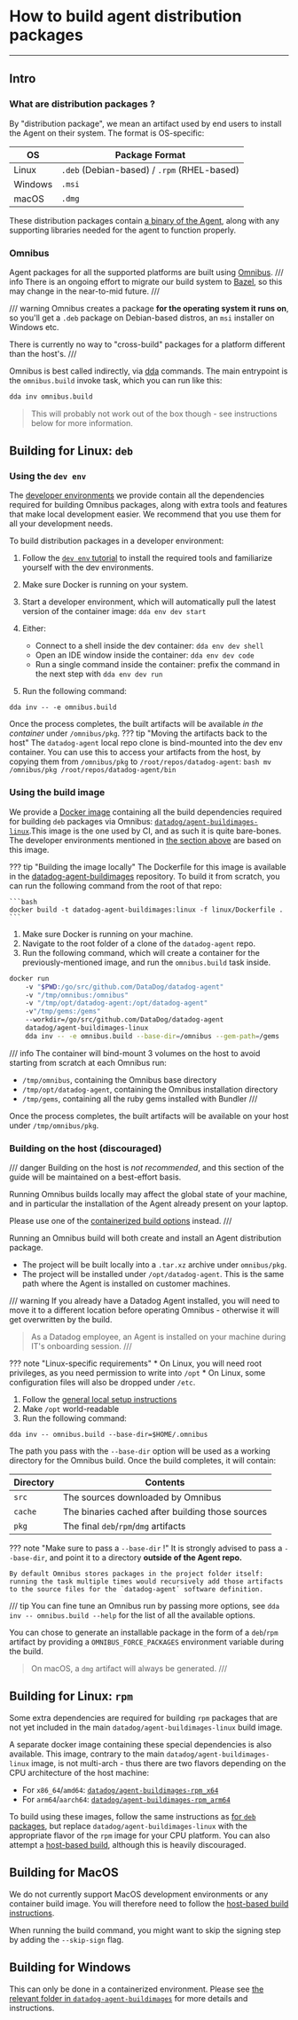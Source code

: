 # How to build agent distribution packages

---
## Intro
### What are distribution packages ?

By "distribution package", we mean an artifact used by end users to install the Agent on their system. The format is OS-specific:


| OS      | Package Format                              |
| ------- | ------------------------------------------- |
| Linux   | `.deb` (Debian-based) / `.rpm` (RHEL-based) |
| Windows | `.msi`                                      |
| macOS   | `.dmg`                                      |


These distribution packages contain [a binary of the Agent](standalone.md), along with any supporting libraries needed for the agent to function properly.

### Omnibus

Agent packages for all the supported platforms are built using [Omnibus](https://github.com/chef/omnibus).
/// info
There is an ongoing effort to migrate our build system to [Bazel](https://bazel.build/), so this may change in the near-to-mid future.
///

/// warning
Omnibus creates a package **for the operating system it runs on**, so you'll get a `.deb` package on Debian-based distros, an `msi` installer on Windows etc.

There is currently no way to "cross-build" packages for a platform different than the host's.
///

Omnibus is best called indirectly, via [dda](../../setup/required.md/#tooling) commands.
The main entrypoint is the `omnibus.build` invoke task, which you can run like this:
```bash
dda inv omnibus.build
```
> This will probably not work out of the box though - see instructions below for more information.


## Building for Linux: `deb`
### Using the `dev env`

The [developer environments](../../reference/images/dev.md) we provide contain all the dependencies required for building Omnibus packages, along with extra tools and features that make local development easier.
We recommend that you use them for all your development needs.

To build distribution packages in a developer environment:

1. Follow the [`dev env` tutorial](../../tutorials/dev/env.md) to install the required tools and familiarize yourself with the dev environments.
1. Make sure Docker is running on your system.
1. Start a developer environment, which will automatically pull the latest version of the container image: `dda env dev start`
1. Either:

    * Connect to a shell inside the dev container: `dda env dev shell`
    * Open an IDE window inside the container: `dda env dev code`
    * Run a single command inside the container: prefix the command in the next step with `dda env dev run`

1. Run the following command:
```
dda inv -- -e omnibus.build
```

Once the process completes, the built artifacts will be available _in the container_ under `/omnibus/pkg`.
??? tip "Moving the artifacts back to the host"
    The `datadog-agent` local repo clone is bind-mounted into the dev env container. You can use this to access your artifacts from the host, by copying them from `/omnibus/pkg` to `/root/repos/datadog-agent`:
    ```bash
    mv /omnibus/pkg /root/repos/datadog-agent/bin
    ```

### Using the build image

We provide a [Docker image](../../reference/images/builders.md#linux) containing all the build dependencies required for building `deb` packages via Omnibus: [`datadog/agent-buildimages-linux`](https://hub.docker.com/r/datadog/agent-buildimages-linux).This image is the one used by CI, and as such it is quite bare-bones. The developer environments mentioned in [the section above](#using-the-dev-env) are based on this image.

??? tip "Building the image locally"
    The Dockerfile for this image is available in the [datadog-agent-buildimages](https://github.com/DataDog/datadog-agent-buildimages) repository.
    To build it from scratch, you can run the following command from the root of that repo:

    ```bash
    docker build -t datadog-agent-buildimages:linux -f linux/Dockerfile .
    ```

1. Make sure Docker is running on your machine.
1. Navigate to the root folder of a clone of the `datadog-agent` repo.
1. Run the following command, which will create a container for the previously-mentioned image, and run the `omnibus.build` task inside.
```bash
docker run
    -v "$PWD:/go/src/github.com/DataDog/datadog-agent"
    -v "/tmp/omnibus:/omnibus"
    -v "/tmp/opt/datadog-agent:/opt/datadog-agent"
    -v"/tmp/gems:/gems"
    --workdir=/go/src/github.com/DataDog/datadog-agent
    datadog/agent-buildimages-linux
    dda inv -- -e omnibus.build --base-dir=/omnibus --gem-path=/gems
```

/// info
The container will bind-mount 3 volumes on the host to avoid starting from scratch
at each Omnibus run:

 * `/tmp/omnibus`, containing the Omnibus base directory
 * `/tmp/opt/datadog-agent`, containing the Omnibus installation directory
 * `/tmp/gems`, containing all the ruby gems installed with Bundler
///

Once the process completes, the built artifacts will be available on your host under `/tmp/omnibus/pkg`.

### Building on the host (discouraged)

/// danger
Building on the host is _not recommended_, and this section of the guide will be maintained on a best-effort basis.

Running Omnibus builds locally may affect the global state of your machine, and in particular the installation of the Agent already present on your laptop.

Please use one of the [containerized build options](#using-the-build-image) instead.
///

Running an Omnibus build will both create and install an Agent distribution package.

* The project will be built locally into a `.tar.xz` archive under `omnibus/pkg`.
* The project will be installed under `/opt/datadog-agent`. This is the same path where the Agent is installed on customer machines.

/// warning
If you already have a Datadog Agent installed, you will need to move it to a different location before operating Omnibus - otherwise it will get overwritten by the build.
> As a Datadog employee, an Agent is installed on your machine during IT's onboarding session.
///

??? note "Linux-specific requirements"
    * On Linux, you will need root privileges, as you need permission to write into `/opt`
    * On Linux, some configuration files will also be dropped under `/etc`.

1. Follow the [general local setup instructions](../../setup/manual.md)
1. Make `/opt` world-readable
1. Run the following command:
```
dda inv -- omnibus.build --base-dir=$HOME/.omnibus
```

The path you pass with the `--base-dir` option will be used as a working directory for the Omnibus build. Once the build completes, it will contain:

| Directory | Contents                                         |
| --------- | ------------------------------------------------ |
| `src`     | The sources downloaded by Omnibus                |
| `cache`   | The binaries cached after building those sources |
| `pkg`     | The final `deb`/`rpm`/`dmg` artifacts            |

??? note "Make sure to pass a `--base-dir` !"
    It is strongly advised to pass a `--base-dir`, and point it to a directory **outside of the Agent repo.**

    By default Omnibus stores packages in the project folder itself: running the task multiple times would recursively add those artifacts to the source files for the `datadog-agent` software definition.


/// tip
You can fine tune an Omnibus run by passing more options, see `dda inv -- omnibus.build --help` for the list of all the available options.

You can chose to generate an installable package in the form of a `deb`/`rpm` artifact by providing a `OMNIBUS_FORCE_PACKAGES` environment variable during the build.
> On macOS, a `dmg` artifact will always be generated.
///

## Building for Linux: `rpm`

Some extra dependencies are required for building `rpm` packages that are not yet included in the main `datadog/agent-buildimages-linux` build image.

A separate docker image containing these special dependencies is also available. This image, contrary to the main `datadog/agent-buildimages-linux` image, is not multi-arch - thus there are two flavors depending on the CPU architecture of the host machine:

- For `x86_64`/`amd64`: [`datadog/agent-buildimages-rpm_x64`](https://hub.docker.com/r/datadog/agent-buildimages-rpm_x64)
- For `arm64`/`aarch64`: [`datadog/agent-buildimages-rpm_arm64`](https://hub.docker.com/r/datadog/agent-buildimages-rpm_arm64)

To build using these images, follow the same instructions as [for `deb` packages](#using-the-build-image), but replace `datadog/agent-buildimages-linux` with the appropriate flavor of the `rpm` image for your CPU platform.
You can also attempt a [host-based build](#building-on-the-host-discouraged), although this is heavily discouraged.

## Building for MacOS

We do not currently support MacOS development environments or any container build image. You will therefore need to follow the [host-based build instructions](#building-on-the-host-discouraged).

When running the build command, you might want to skip the signing step by adding the `--skip-sign` flag.

## Building for Windows

This can only be done in a containerized environment. Please see [the relevant folder in `datadog-agent-buildimages`](https://github.com/DataDog/datadog-agent-buildimages/tree/main/windows) for more details and instructions.
